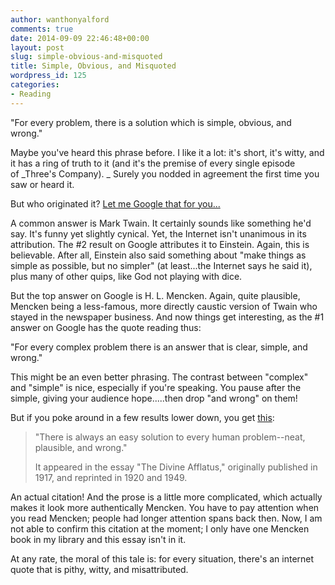```yaml
---
author: wanthonyalford
comments: true
date: 2014-09-09 22:46:48+00:00
layout: post
slug: simple-obvious-and-misquoted
title: Simple, Obvious, and Misquoted
wordpress_id: 125
categories:
- Reading
---
```


"For every problem, there is a solution which is simple, obvious, and wrong."

Maybe you've heard this phrase before. I like it a lot: it's short, it's witty, and it has a ring of truth to it (and it's the premise of every single episode of _Three's Company). _ Surely you nodded in agreement the first time you saw or heard it.

But who originated it? [Let me Google that for you...](https://www.google.com/search?q=simple+obvious+and+wrong)

A common answer is Mark Twain. It certainly sounds like something he'd say. It's funny yet slightly cynical. Yet, the Internet isn't unanimous in its attribution. The #2 result on Google attributes it to Einstein. Again, this is believable. After all, Einstein also said something about "make things as simple as possible, but no simpler" (at least...the Internet says he said it), plus many of other quips, like God not playing with dice.

But the top answer on Google is H. L. Mencken. Again, quite plausible, Mencken being a less-famous, more directly caustic version of Twain who stayed in the newspaper business. And now things get interesting, as the #1 answer on Google has the quote reading thus:

"For every complex problem there is an answer that is clear, simple, and wrong."

This might be an even better phrasing. The contrast between "complex" and "simple" is nice, especially if you're speaking. You pause after the simple, giving your audience hope.....then drop "and wrong" on them!

But if you poke around in a few results lower down, you get [this](http://answers.google.com/answers/threadview?id=512538):


<blockquote>"There is always an easy solution to every human problem--neat, plausible, and wrong."

It appeared in the essay "The Divine Afflatus," originally published in 1917, and reprinted in 1920 and 1949.</blockquote>


An actual citation! And the prose is a little more complicated, which actually makes it look more authentically Mencken. You have to pay attention when you read Mencken; people had longer attention spans back then. Now, I am not able to confirm this citation at the moment; I only have one Mencken book in my library and this essay isn't in it.

At any rate, the moral of this tale is: for every situation, there's an internet quote that is pithy, witty, and misattributed.
